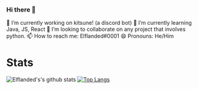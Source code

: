 ### Hi there 👋





🔭 I’m currently working on kitsune! (a discord bot)
🌱 I’m currently learning Java, JS, React
👯 I’m looking to collaborate on any project that involves python.
📫 How to reach me: Elflanded#0001
😄 Pronouns: He/Him

# Stats


![Elflanded's's github stats](https://github-readme-stats.vercel.app/api?username=Elflanded&show_icons=true&theme=gruvbox&count_private=true)
[![Top Langs](https://github-readme-stats.vercel.app/api/top-langs/?username=Elflanded)](https://github.com/anuraghazra/github-readme-stats)

